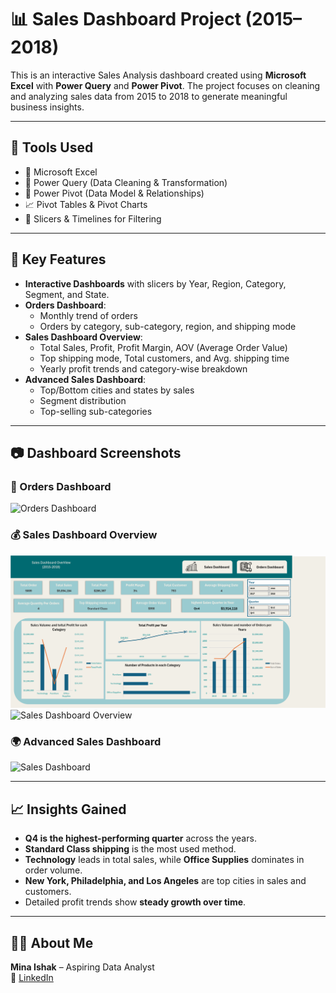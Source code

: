# 📊 Sales Dashboard Project (2015–2018)

This is an interactive Sales Analysis dashboard created using **Microsoft Excel** with **Power Query** and **Power Pivot**. The project focuses on cleaning and analyzing sales data from 2015 to 2018 to generate meaningful business insights.

---

## 🚀 Tools Used

- 📌 Microsoft Excel
- 🔄 Power Query (Data Cleaning & Transformation)
- 🔗 Power Pivot (Data Model & Relationships)
- 📈 Pivot Tables & Pivot Charts
- 🎯 Slicers & Timelines for Filtering

---

## 📌 Key Features

- **Interactive Dashboards** with slicers by Year, Region, Category, Segment, and State.
- **Orders Dashboard**:  
  - Monthly trend of orders  
  - Orders by category, sub-category, region, and shipping mode  
- **Sales Dashboard Overview**:  
  - Total Sales, Profit, Profit Margin, AOV (Average Order Value)  
  - Top shipping mode, Total customers, and Avg. shipping time  
  - Yearly profit trends and category-wise breakdown  
- **Advanced Sales Dashboard**:  
  - Top/Bottom cities and states by sales  
  - Segment distribution  
  - Top-selling sub-categories

---

## 📷 Dashboard Screenshots

### 🧾 Orders Dashboard
![Orders Dashboard](images/Orders.png)

### 💰 Sales Dashboard Overview
![image alt](https://github.com/Minaashak/Sales/blob/main/OverView.png?raw=true)
![Sales Dashboard Overview](images/OverView.png)

### 🌍 Advanced Sales Dashboard
![Sales Dashboard](images/Sales.png)

---


## 📈 Insights Gained

- **Q4 is the highest-performing quarter** across the years.
- **Standard Class shipping** is the most used method.
- **Technology** leads in total sales, while **Office Supplies** dominates in order volume.
- **New York, Philadelphia, and Los Angeles** are top cities in sales and customers.
- Detailed profit trends show **steady growth over time**.

---

## 👨‍💻 About Me

**Mina Ishak** – Aspiring Data Analyst  
🔗 [LinkedIn](https://www.linkedin.com/in/mina-ishak-8591a6219)  

